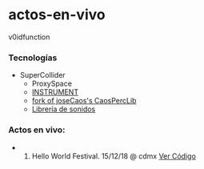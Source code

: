 # actos-en-vivo

v0idfunction


### Tecnologías

- SuperCollider
  - ProxySpace
  - [INSTRUMENT](https://github.com/punksnotdev/INSTRUMENT)
  - [fork of joseCaos's CaosPercLib](https://github.com/punksnotdev/caosperclib)
  - [Librería de sonidos](https://github.com/v0idfunction/music-library)

### Actos en vivo:

- 01. Hello World Festival. 15/12/18 @ cdmx [Ver Código](https://github.com/v0idfunction/actos-en-vivo/tree/master/01-151218-helloworld)
